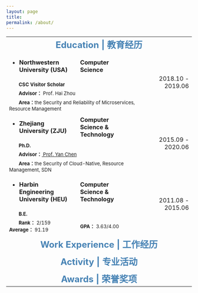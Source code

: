 ```yaml
---
layout: page
title: 
permalink: /about/
---
```



<table>
  <tr>
    <td align="center" colspan="4"><font size=5 color='steelBlue'><strong>Education | 教育经历</strong></font></td>
  </tr>
  
  <tr>
    <td align="left"><ul><li><font size=3><strong>Northwestern University (USA)&emsp;</strong></font></li></ul></td>
    <td align="left"><font size=3><strong>Computer Science&emsp;</strong></font></td>
    <td align="left">&emsp;&emsp;</td>
    <td align="right" rowspan="4"><font size=3>&emsp;2018.10&nbsp;-&nbsp;2019.06</font></td>
  </tr>
  <tr>
    <td align="left" colspan="3"><font size=2>&emsp;&emsp;<strong>CSC Visitor Scholar</strong></font></td>
  </tr>
  <tr>
    <td align="left" colspan="3"><font size=2>&emsp;&emsp;<strong>Advisor：</strong> Prof. Hai Zhou</font></td>
  </tr>
  <tr>
    <td align="left" colspan="3"><font size=2>&emsp;&emsp;<strong>Area：</strong>the Security and Reliability of Microservices, Resource Management</font></td>
  </tr>
  
  <tr>
    <td align="left"><ul><li><font size=3><strong>Zhejiang University (ZJU)</strong></font></li></ul></td>
    <td align="left"><font size=3><strong>Computer Science & Technology</strong></font></td>
    <td align="left">&emsp;&emsp;</td>
    <td align="right" rowspan="4"><font size=3>2015.09&nbsp;-&nbsp;2020.06</font></td>
  </tr>
  <tr>
    <td align="left" colspan="3"><font size=2>&emsp;&emsp;<strong>Ph.D.</strong></font></td>
  </tr>
  <tr>
    <td align="left" colspan="3"><font size=2>&emsp;&emsp;<strong>Advisor：</strong><a href="https://users.cs.northwestern.edu/~ychen/"> Prof. Yan Chen</a></font></td>
  </tr>
  <tr>
    <td align="left" colspan="3"><font size=2>&emsp;&emsp;<strong>Area：</strong>the Security of Cloud-Native, Resource Management, SDN</font></td>
  </tr>
  
  <tr>
    <td align="left"><ul><li><font size=3><strong>Harbin Engineering University (HEU)</strong></font></li></ul></td>
    <td align="left"><font size=3><strong>Computer Science & Technology</strong></font></td>
    <td align="left">&emsp;&emsp;</td>
    <td align="right" rowspan="3"><font size=3>2011.08&nbsp;-&nbsp;2015.06</font></td>
  </tr>
  <tr>
    <td align="left" colspan="3"><font size=2>&emsp;&emsp;<strong>B.E.</strong></font></td>
  </tr>
  <tr>
    <td align="left"><font size=2>&emsp;&emsp;<strong>Rank：</strong> 2/159 &emsp;<strong>Average：</strong> 91.19</font></td>
    <td align="left" colspan="2"><font size=2><strong>GPA：</strong> 3.63/4.00</font></td>
  </tr>
  
  <tr>
    <td align="center" colspan="4"> </td>
  </tr>
  
  <tr>
    <td align="center" colspan="4"><font size=5 color='steelBlue'><strong>Work Experience | 工作经历</strong></font></td>
  </tr>
  
  <tr>
    <td align="center" colspan="4"> </td>
  </tr>
  
  <tr>
    <td align="center" colspan="4"><font size=5 color='steelBlue'><strong>Activity | 专业活动</strong></font></td>
  </tr>
  
  <tr>
    <td align="center" colspan="4"> </td>
  </tr>
  
  <tr>
    <td align="center" colspan="4"><font size=5 color='steelBlue'><strong>Awards | 荣誉奖项</strong></font></td>
  </tr>
</table>
